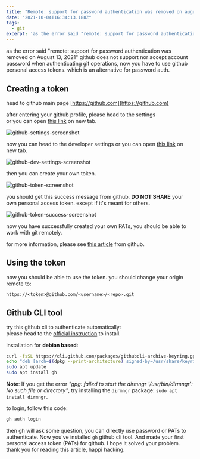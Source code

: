 ```yaml
---
title: "Remote: support for password authentication was removed on august 13, 2021"
date: "2021-10-04T16:34:13.188Z"
tags:
  - git
excerpt: 'as the error said "remote: support for password authentication was removed on August 13, 2021. solved" github does not support nor accept account password when authenticating git operations, now you have to use github personal access tokens.' 
---
```


as the error said "remote: support for password authentication was removed on August 13, 2021" github does not support nor accept account password when authenticating git operations, now you have to use github personal access tokens. which is an alternative for password auth.

## Creating a token
head to github main page [https://github.com](https://github.com)

after entering your github profile, please head to the settings  
or you can open [this link](https://github.com/settings/profile) on new tab.

![github-settings-screenshot](/assets/blog/github-settings.png)

now you can head to the developer settings
or you can open [this link](https://github.com/settings/tokens) on new tab.

![github-dev-settings-screenshot](/assets/blog/github-dev-settings.png)

then you can create your own token.

![github-token-screenshot](/assets/blog/github-token.png)

you should get this success message from github. **DO NOT SHARE** your own personal access token. except if it's meant for others.

![github-token-success-screenshot](/assets/blog/github-token-success.png)

now you have successfully created your own PATs, you should be able to work with git remotely.

for more information, please see [this article](https://docs.github.com/en/authentication/keeping-your-account-and-data-secure/creating-a-personal-access-token) from github.

## Using the token

now you should be able to use the token. you should change your origin remote to:

`https://<token>@github.com/<username>/<repo>.git`

## Github CLI tool

try this github cli to authenticate automatically:  
please head to the [official instruction](https://cli.github.com/manual/installation) to install.

installation for **debian based**:  
```bash
curl -fsSL https://cli.github.com/packages/githubcli-archive-keyring.gpg | sudo gpg --dearmor -o /usr/share/keyrings/githubcli-archive-keyring.gpg
echo "deb [arch=$(dpkg --print-architecture) signed-by=/usr/share/keyrings/githubcli-archive-keyring.gpg] https://cli.github.com/packages stable main" | sudo tee /etc/apt/sources.list.d/github-cli.list > /dev/null
sudo apt update
sudo apt install gh
```

**Note**: If you get the error *"gpg: failed to start the dirmngr '/usr/bin/dirmngr': No such file or directory"*, try installing the `dirmngr` package: `sudo apt install dirmngr`.

to login, follow this code:
```bash
gh auth login
```

then gh will ask some question, you can directly use password or PATs to authenticate. Now you've installed `gh` github cli tool. And made your first personal access token (PATs) for github. I hope it solved your problem. thank you for reading this article, happi hacking.
